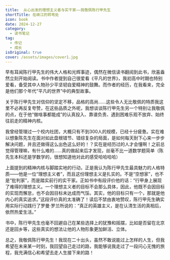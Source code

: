 ```yaml
---
title:  从心出发的理想主义者与实干家——我敬佩陈行甲先生
shortTitle: 在峡江的转弯处
icon: book
date: 2024-12-27
category:
  - 读书笔记
tag:
  - 传记
  - 成长
isOriginal: true
cover: /assets/images/cover1.jpg
---
```


早有耳闻陈行甲先生的伟大人格和光辉事迹，偶然在微信读书翻阅到此书，欣喜盎然立刻开始阅读。书中作者提到自己很爱看《平凡的世界》，我初高中时期也特别爱看，备受其中人物孙少平坚韧自爱精神的鼓舞。而作者的经历，在我看来，完全是他们那个年代“平凡的世界”中的典型故事。

关于陈行甲先生对信仰的坚定不移，品格的高尚……这些令人无比敬佩的特质我这里不必再反复夸赞，在这些品质之外呢，我想谈谈陈行甲先生另一个特别让我敬佩的点，在于他“做啥事都能成”的认真投入、靠谱负责、遇到困难乐观不放弃、始终往前走的精神内核。

我曾经管理过一个校内社团，大概只有不到300人的规模，已经十分疲惫。实在难以想象陈先生在面对如此盘根错节、错综复杂的局面，是如何每天耐下心来一步步解决问题，并且还做得这么出色这么好的！？实在是经历过的人才会懂啊！之前总觉得管理嘛，有什么难的……真的做起来后才发现，丝毫不比一道数学题简单（陈先生本科还是学数学的，很想知道他对此的感受哈哈哈哈）

上面提到的精神内核与脚踏实地的行动，正是我认为陈行甲先生最具魅力的人格特质——他是一位“理想主义者”，而且这份理想主义是扎实的。不是“空想家”，也不是“批判家”，而是踏实前行的实干家。正如书中有段评价他的话：“行甲身上展现了难得的理想主义。一个理想主义者的目标不会那么具体，因此，他既不会因目标的实现而懈怠，也不会因目标未达成而气馁。其实，他的目标只有一个，那就是他内心的真实追求。”这段评价真的太准确了！读后不禁由衷地赞叹，陈行甲先生确实用实际行动践行了罗曼·罗兰所说的：“真正的英雄主义，是在认清生活的真相后，依然热爱生活。”   

书中，陈行甲先生也毫不回避自己在某些选择上的犹豫和摇摆，比如是否留在北京还是回乡等，这些真实的想法让他的人物形象更加鲜活、立体。  

总之，我敬佩陈行甲先生！我现在二十出头，虽然不敢说能过上怎样的人生，但我希望在未来某一时刻，我回望自己走过的路，我能够说我走过了一段问心无愧的旅程，我充满信心和希望去走人生接下来的路！